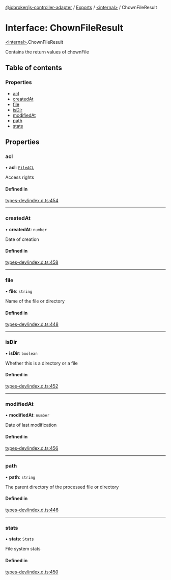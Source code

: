[@iobroker/js-controller-adapter](../README.md) / [Exports](../modules.md) / [\<internal\>](../modules/internal_.md) / ChownFileResult

# Interface: ChownFileResult

[\<internal\>](../modules/internal_.md).ChownFileResult

Contains the return values of chownFile

## Table of contents

### Properties

- [acl](internal_.ChownFileResult.md#acl)
- [createdAt](internal_.ChownFileResult.md#createdat)
- [file](internal_.ChownFileResult.md#file)
- [isDir](internal_.ChownFileResult.md#isdir)
- [modifiedAt](internal_.ChownFileResult.md#modifiedat)
- [path](internal_.ChownFileResult.md#path)
- [stats](internal_.ChownFileResult.md#stats)

## Properties

### acl

• **acl**: [`FileACL`](internal_.FileACL.md)

Access rights

#### Defined in

[types-dev/index.d.ts:454](https://github.com/ioBroker/ioBroker.js-controller/blob/3fe17c22/packages/types-dev/index.d.ts#L454)

___

### createdAt

• **createdAt**: `number`

Date of creation

#### Defined in

[types-dev/index.d.ts:458](https://github.com/ioBroker/ioBroker.js-controller/blob/3fe17c22/packages/types-dev/index.d.ts#L458)

___

### file

• **file**: `string`

Name of the file or directory

#### Defined in

[types-dev/index.d.ts:448](https://github.com/ioBroker/ioBroker.js-controller/blob/3fe17c22/packages/types-dev/index.d.ts#L448)

___

### isDir

• **isDir**: `boolean`

Whether this is a directory or a file

#### Defined in

[types-dev/index.d.ts:452](https://github.com/ioBroker/ioBroker.js-controller/blob/3fe17c22/packages/types-dev/index.d.ts#L452)

___

### modifiedAt

• **modifiedAt**: `number`

Date of last modification

#### Defined in

[types-dev/index.d.ts:456](https://github.com/ioBroker/ioBroker.js-controller/blob/3fe17c22/packages/types-dev/index.d.ts#L456)

___

### path

• **path**: `string`

The parent directory of the processed file or directory

#### Defined in

[types-dev/index.d.ts:446](https://github.com/ioBroker/ioBroker.js-controller/blob/3fe17c22/packages/types-dev/index.d.ts#L446)

___

### stats

• **stats**: `Stats`

File system stats

#### Defined in

[types-dev/index.d.ts:450](https://github.com/ioBroker/ioBroker.js-controller/blob/3fe17c22/packages/types-dev/index.d.ts#L450)
